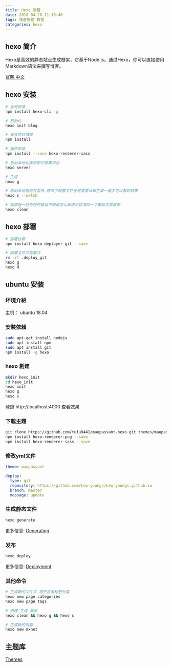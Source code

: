 ```yaml
---
title: Hexo 教程
date: 2018-04-28 11:18:40
tags: 博客搭建 教程
categories: hexo
---
```

## hexo 简介

Hexo是高效的静态站点生成框架，它基于Node.js。通过Hexo，你可以直接使用Markdown语法来撰写博客。

[官网 中文](https://hexo.io/zh-cn/)

## hexo 安装

```bash
# 全局安装
npm install hexo-cli -g

# 初始化
hexo init blog

# 安装项目依赖
npm install

# 插件安装
npm install --save hexo-renderer-sass

# 启动本地化服务即可查看项目
hexo server

# 生成
hexo g

# 启动本地服务并监听,修改了配置文件还是需要从新生成一遍才可以看到效果
hexo s --watch

# 如果报一些奇怪的错误不知道怎么解决不妨清除一下重新生成发布
hexo clean


```

## hexo 部署

```bash
# 部署依赖
npm install hexo-deployer-git --save

# 部署文件冲突解决
rm -rf .deploy_git
hexo g
hexo d
```

## ubuntu 安装

### 环境介紹

主机： ubuntu 18.04

### 安裝依賴

``` bash
sudo apt-get install nodejs
sudo apt install npm
sudo apt install git
npm install -g hexo
```

### hexo 創建

``` bash
mkdir hexo_init
cd hexo_init
hexo init
hexo g
hexo s
```

登錄 http://localhost:4000  查看效果

### 下載主題

``` bash
git clone https://github.com/tufu9441/maupassant-hexo.git themes/maupassant
npm install hexo-renderer-pug --save
npm install hexo-renderer-sass --save
```

### 修改yml文件

```yml
theme: maupassant

deploy:
  type: git
  repository: https://github.com/Leo-youngs/Leo-youngs.github.io
  branch: master
  message: update
```

### 生成静态文件

```bash
hexo generate
```

更多信息: [Generating](https://hexo.io/docs/generating.html)

### 发布

```bash
hexo deploy
```

更多信息: [Deployment](https://hexo.io/docs/deployment.html)

### 其他命令

```bash
# 生成新的文件夹 用于显示标签分类
hexo new page categories
hexo new page tags

# 清理 生成 展示
hexo clean && hexo g && hexo s

# 生成新的页面
hexo new mxnet

```

## 主题库

[Themes](https://hexo.io/themes/index.html)